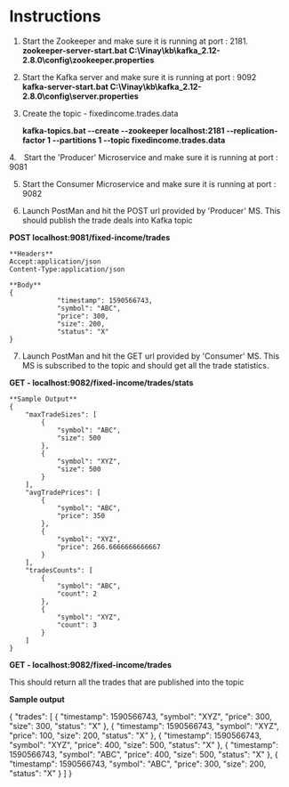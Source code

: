# Instructions
1. Start the  Zookeeper  and make sure it is running at port : 2181.
   
   **zookeeper-server-start.bat C:\Vinay\kb\kafka_2.12-2.8.0\config\zookeeper.properties**
2. Start the Kafka server and make sure it is running at port : 9092
   
   **kafka-server-start.bat C:\Vinay\kb\kafka_2.12-2.8.0\config\server.properties**
3. Create the topic -  fixedincome.trades.data
   
   **kafka-topics.bat --create --zookeeper localhost:2181 --replication-factor 1 --partitions 1 --topic fixedincome.trades.data**

4. Start the 'Producer' Microservice and make sure it is running at port : 9081

5. Start the Consumer Microservice and make sure it is running at port : 9082

6. Launch PostMan and hit the POST url provided by 'Producer' MS. This should publish the trade deals into Kafka topic

**POST localhost:9081/fixed-income/trades**
    
    **Headers**
    Accept:application/json
    Content-Type:application/json

    **Body**
    {
                "timestamp": 1590566743,
                "symbol": "ABC",
                "price": 300,
                "size": 200,
                "status": "X"
    }

7. Launch PostMan and hit the GET url provided by 'Consumer' MS. This MS is subscribed to the topic and should get all the trade statistics.

**GET - localhost:9082/fixed-income/trades/stats**

    **Sample Output**
    {
        "maxTradeSizes": [
            {
                "symbol": "ABC",
                "size": 500
            },
            {
                "symbol": "XYZ",
                "size": 500
            }
        ],
        "avgTradePrices": [
            {
                "symbol": "ABC",
                "price": 350
            },
            {
                "symbol": "XYZ",
                "price": 266.6666666666667
            }
        ],
        "tradesCounts": [
            {
                "symbol": "ABC",
                "count": 2
            },
            {
                "symbol": "XYZ",
                "count": 3
            }
        ]
    }

**GET - localhost:9082/fixed-income/trades** 

This should return all the trades that are published into the topic

**Sample output**

{
    "trades": [
        {
            "timestamp": 1590566743,
            "symbol": "XYZ",
            "price": 300,
            "size": 300,
            "status": "X"
        },
        {
            "timestamp": 1590566743,
            "symbol": "XYZ",
            "price": 100,
            "size": 200,
            "status": "X"
        },
        {
            "timestamp": 1590566743,
            "symbol": "XYZ",
            "price": 400,
            "size": 500,
            "status": "X"
        },
        {
            "timestamp": 1590566743,
            "symbol": "ABC",
            "price": 400,
            "size": 500,
            "status": "X"
        },
        {
            "timestamp": 1590566743,
            "symbol": "ABC",
            "price": 300,
            "size": 200,
            "status": "X"
        }
    ]
}
